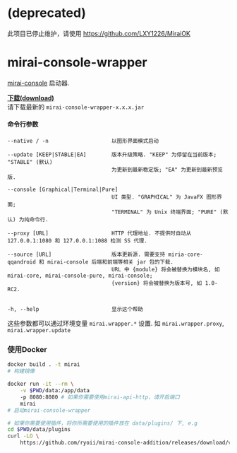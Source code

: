 # (deprecated)
此项目已停止维护，请使用 https://github.com/LXY1226/MiraiOK

# mirai-console-wrapper
[mirai-console](https://github.com/mamoe/mirai-console) 启动器.

**[下载(download)](https://github.com/mamoe/mirai-console-wrapper/releases)**  
请下载最新的 `mirai-console-wrapper-x.x.x.jar`

#### 命令行参数
```
--native / -n                    以图形界面模式启动
                                 
--update [KEEP|STABLE|EA]        版本升级策略. "KEEP" 为停留在当前版本; "STABLE" (默认)
                                 为更新到最新稳定版; "EA" 为更新到最新预览版.
                                 
--console [Graphical|Terminal|Pure]
                                 UI 类型. "GRAPHICAL" 为 JavaFX 图形界面;
                                 "TERMINAL" 为 Unix 终端界面; "PURE" (默认) 为纯命令行.
                                 
--proxy [URL]                    HTTP 代理地址. 不提供时自动从 127.0.0.1:1080 和 127.0.0.1:1088 检测 SS 代理.

--source [URL]                   版本更新源. 需要支持 miria-core-qqandroid 和 mirai-console 后端和前端等相关 jar 包的下载. 
                                 URL 中 {module} 将会被替换为模块名, 如 mirai-core, mirai-console-pure, mirai-console;
                                 {version} 将会被替换为版本号, 如 1.0-RC2.
                                 
                                 
-h, --help                       显示这个帮助
```

这些参数都可以通过环境变量 `mirai.wrapper.*` 设置. 如 `mirai.wrapper.proxy`, `mirai.wrapper.update`

### 使用Docker

``` bash
docker build . -t mirai
# 构建镜像

docker run -it --rm \
    -v $PWD/data:/app/data
    -p 8080:8080 # 如果你需要使用mirai-api-http，请开启端口
    mirai
# 启动mirai-console-wrapper

# 如果你需要使用插件，将你所需要使用的插件放在 data/plugins/ 下, e.g
cd $PWD/data/plugins
curl -LO \
    https://github.com/ryoii/mirai-console-addition/releases/download/v0.2.3/mirai-console-addition-V0.2.3.jar
```
